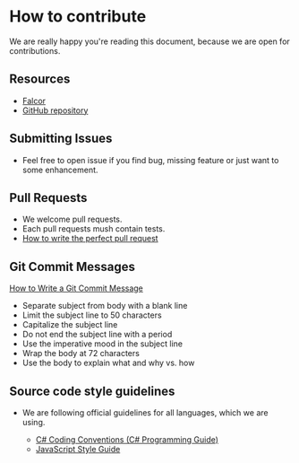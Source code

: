 # How to contribute

We are really happy you're reading this document, because we are open for contributions.

## Resources

* [Falcor](https://netflix.github.io/falcor/)
* [GitHub repository](https://github.com/Netflix/falcor)

## Submitting Issues

* Feel free to open issue if you find bug, missing feature or just want to some enhancement.

## Pull Requests

* We welcome pull requests.
* Each pull requests mush contain tests.
* [How to write the perfect pull request](https://github.com/blog/1943-how-to-write-the-perfect-pull-request)

## Git Commit Messages

[How to Write a Git Commit Message](http://chris.beams.io/posts/git-commit/)

* Separate subject from body with a blank line
* Limit the subject line to 50 characters
* Capitalize the subject line
* Do not end the subject line with a period
* Use the imperative mood in the subject line
* Wrap the body at 72 characters
* Use the body to explain what and why vs. how

## Source code style guidelines

* We are following official guidelines for all languages, which we are using.

  * [C# Coding Conventions (C# Programming Guide)](https://msdn.microsoft.com/en-us/library/ff926074.aspx)
  * [JavaScript Style Guide](https://github.com/airbnb/javascript)
